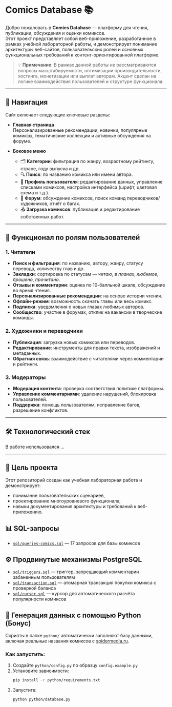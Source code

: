# Comics Database 📚

Добро пожаловать в **Comics Database** — платформу для чтения, публикации, обсуждения и оценки комиксов.  
Этот проект представляет собой веб-приложение, разработанное в рамках учебной лабораторной работы, и демонстрирует понимание архитектуры веб-сайтов, пользовательских ролей и основных функциональных требований к контент-ориентированной платформе.

> 💡 **Примечание**: В рамках данной работы не рассматриваются вопросы масштабируемости, оптимизации производительности, хостинга, монетизации или выплат авторам. Акцент сделан на логике взаимодействия пользователей и структуре функционала.

---

## 🧭 Навигация

Сайт включает следующие ключевые разделы:

- **Главная страница**  
  Персонализированные рекомендации, новинки, популярные комиксы, тематические коллекции и активные обсуждения на форуме.

- **Боковое меню**  
  - 🗂️ **Категории**: фильтрация по жанру, возрастному рейтингу, стране, году выпуска и др.  
  - 🔍 **Поиск**: по названию комикса или имени автора.  
  - 👤 **Профиль пользователя**: редактирование данных, управление списками комиксов, настройка интерфейса (шрифт, цветовая схема и т.д.).  
  - 💬 **Форум**: обсуждение комиксов, поиск команд переводчиков/художников, отчёт о багах.  
  - 📤 **Загрузка комиксов**: публикация и редактирование собственных работ.

---

## 👥 Функционал по ролям пользователей

### 1. Читатели

- **Поиск и фильтрация**: по названию, автору, жанру, статусу перевода, количеству глав и др.
- **Закладки**: сортировка по статусам — *читаю*, *в планах*, *любимое*, *брошено*, *прочитано*.
- **Отзывы и комментарии**: оценка по 10-балльной шкале, обсуждение во время чтения.
- **Персонализированные рекомендации**: на основе истории чтения.
- **Офлайн-режим**: возможность скачать главы или весь комикс.
- **Подписка**: уведомления о новых главах любимых авторов.
- **Сообщество**: участие в форумах, отклик на вакансии в творческие команды.

### 2. Художники и переводчики

- **Публикация**: загрузка новых комиксов или переводов.
- **Редактирование**: инструменты для правки текста, изображений и метаданных.
- **Обратная связь**: взаимодействие с читателями через комментарии и рейтинги.

### 3. Модераторы

- **Модерация контента**: проверка соответствия политике платформы.
- **Управление комментариями**: удаление нарушений, блокировка пользователей.
- **Поддержка**: помощь пользователям, исправление багов, разрешение конфликтов.

---

## 🛠️ Технологический стек

В работе использовался ...

---

## 📌 Цель проекта

Этот репозиторий создан как учебная лабораторная работа и демонстрирует:
- понимание пользовательских сценариев,
- проектирование многоуровневого функционала,
- навыки документирования архитектуры и требований к веб-приложению.

## 📊 SQL-запросы
- [`sql/queries-comics.sql`](sql/queries-comics.sql) — 17 запросов для базы комиксов  

## ⚙️ Продвинутые механизмы PostgreSQL

- [`sql/triggers.sql`](sql/triggers.sql) — триггер, запрещающий комментарии забаненным пользователям  
- [`sql/transaction.sql`](sql/transaction.sql) — атомарная транзакция покупки комикса с проверкой баланса  
- [`sql/cursor.sql`](sql/cursor.sql) — курсор для автоматического расчёта популярности комиксов
  
## 🐍 Генерация данных с помощью Python (Бонус)

Скрипты в папке `python/` автоматически заполняют базу данными, включая реальные названия комиксов с [spidermedia.ru](https://spidermedia.ru/mustread).

### Как запустить:
1. Создайте `python/config.py` по образцу `config.example.py`
2. Установите зависимости:  
   ```bash
   pip install -r python/requirements.txt
3. Запустите:
   ```bash
   python python/database.py

